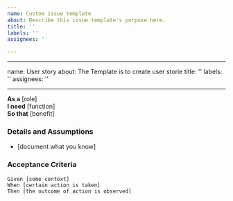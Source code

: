 ```yaml
---
name: Custom issue template
about: Describe this issue template's purpose here.
title: ''
labels: ''
assignees: ''

---
```


---
name: User story
about: The Template is to create user storie
title: ''
labels: ''
assignees: ''

---

**As a** [role]  
 **I need** [function]  
 **So that** [benefit]  
   
 ### Details and Assumptions
 * [document what you know]
   
 ### Acceptance Criteria  
   
 ```gherkin
 Given [some context]
 When [certain action is taken]
 Then [the outcome of action is observed]
 ```
